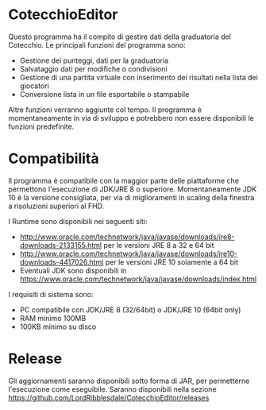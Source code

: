 # CotecchioEditor

Questo programma ha il compito di gestire dati della graduatoria del Cotecchio.
Le principali funzioni del programma sono:
- Gestione dei punteggi, dati per la graduatoria
- Salvataggio dati per modifiche o condivisioni
- Gestione di una partita virtuale con inserimento dei risultati nella lista dei giocatori
- Conversione lista in un file esportabile o stampabile

Altre funzioni verranno aggiunte col tempo. Il programma è momentaneamente in via di sviluppo e potrebbero non essere disponibili le funzioni predefinite.

# Compatibilità

Il programma è compatibile con la maggior parte delle piattaforme che permettono l'esecuzione di JDK/JRE 8 o superiore.
Momentaneamente JDK 10 è la versione consigliata, per via di miglioramenti in scaling della finestra a risoluzioni superiori al FHD.

I Runtime sono disponibili nei seguenti siti:

- http://www.oracle.com/technetwork/java/javase/downloads/jre8-downloads-2133155.html per le versioni JRE 8 a 32 e 64 bit
- http://www.oracle.com/technetwork/java/javase/downloads/jre10-downloads-4417026.html per le versioni JRE 10 solamente a 64 bit
- Eventuali JDK sono disponibili in https://www.oracle.com/technetwork/java/javase/downloads/index.html

I requisiti di sistema sono:
- PC compatibile con JDK/JRE 8 (32/64bit) o JDK/JRE 10 (64bit only)
- RAM minimo 100MB
- 100KB minimo su disco

# Release

Gli aggiornamenti saranno disponibili sotto forma di JAR, per permetterne l'esecuzione come eseguibile. Saranno disponibili nella sezione https://github.com/LordRibblesdale/CotecchioEditor/releases
